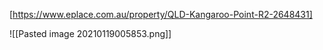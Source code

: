 [https://www.eplace.com.au/property/QLD-Kangaroo-Point-R2-2648431]

![[Pasted image 20210119005853.png]]

